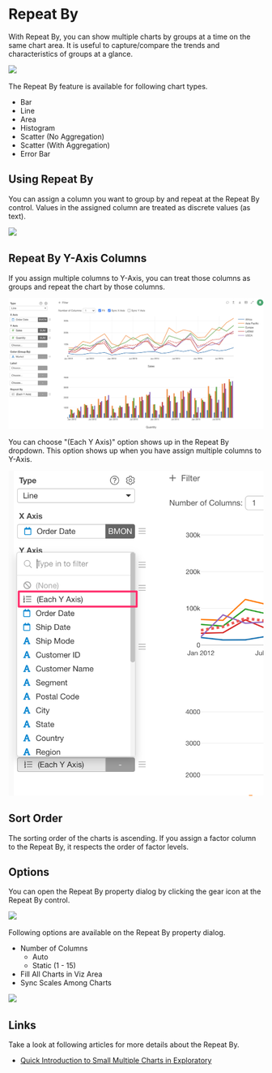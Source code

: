 # Repeat By

With Repeat By, you can show multiple charts by groups at a time on the same chart area. It is useful to capture/compare the trends and characteristics of groups at a glance. 

![](images/sm.png)

The Repeat By feature is available for following chart types. 

* Bar 
* Line 
* Area 
* Histogram 
* Scatter (No Aggregation) 
* Scatter (With Aggregation) 
* Error Bar


## Using Repeat By 

You can assign a column you want to group by and repeat at the Repeat By control. Values in the assigned column are treated as discrete values (as text). 

![](images/sm-assign.png)


## Repeat By Y-Axis Columns

If you assign multiple columns to Y-Axis, you can treat those columns as groups and repeat the chart by those columns.

![](images/repeatby-yaxis1.png)

You can choose "(Each Y Axis)" option shows up in the Repeat By dropdown. This option shows up when you have assign multiple columns to Y-Axis.

![](images/repeatby-yaxis2.png)


## Sort Order 

The sorting order of the charts is ascending. If you assign a factor column to the Repeat By, it respects the order of factor levels. 


## Options

You can open the Repeat By property dialog by clicking the gear icon at the Repeat By control. 

![](images/sm-toggle.png)

Following options are available on the Repeat By property dialog. 

* Number of Columns 
  * Auto 
  * Static (1 - 15)
* Fill All Charts in Viz Area 
* Sync Scales Among Charts 

![](images/sm-dialog.png)


## Links

Take a look at following articles for more details about the Repeat By. 

* [Quick Introduction to Small Multiple Charts in Exploratory](https://blog.exploratory.io/quick-introduction-to-small-multiple-chart-6386745034bc)
